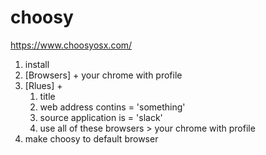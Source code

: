 # choosy 

https://www.choosyosx.com/


1. install
2. [Browsers] + your chrome with profile
3. [Rlues] + 
   1. title
   2. web address contins = 'something'
   3. source application is = 'slack'
   4. use all of these browsers > your chrome with profile
4. make choosy to default browser
